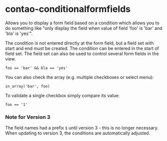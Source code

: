 contao-conditionalformfields
============================

Allows you to display a form field based on a condition which allows you to do something like "only display the field
when value of field 'foo' is 'bar' and 'bla' is 'yes'".

The condition is not entered directly at the form field, but a field set with start and end must be created.
The condition can be entered in the start of field set. The field set can also be used to control several form
fields in the view.

```
foo == 'bar' && bla == 'yes'
```

You can also check the array (e.g. multiple checkboxes or select menu):

```
in_array('bar', foo)
```

To validate a single checkbox simply compare its value:

```
foo == '1'
```

### Note for Version 3
The field names had a prefix `$` until version 3 - this is no longer necessary.
When updating to version 3, the conditions are automatically adjusted.